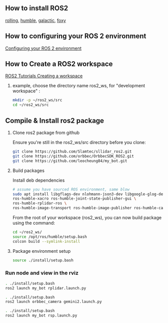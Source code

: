## How to install ROS2

[rolling](https://docs.ros.org/en/rolling/Installation.html),
[humble](https://docs.ros.org/en/humble/Installation.html),
[galactic](https://docs.ros.org/en/galactic/Installation.html),
[foxy](https://docs.ros.org/en/foxy/Installation.html)

## How to configuring your ROS 2 environment

[Configuring your ROS 2 environment](https://docs.ros.org/en/foxy/Tutorials/Configuring-ROS2-Environment.html)

## How to Create a ROS2 workspace

[ROS2 Tutorials Creating a workspace](https://docs.ros.org/en/foxy/Tutorials/Workspace/Creating-A-Workspace.html)


1. example, choose the directory name ros2_ws, for "development workspace" :

   ```bash
   mkdir -p ~/ros2_ws/src
   cd ~/ros2_ws/src
   ```
## Compile & Install ros2 package

1. Clone ros2 package from github

   Ensure you're still in the ros2_ws/src directory before you clone:

   ```bash
   git clone https://github.com/Slamtec/sllidar_ros2.git
   git clone https://github.com/orbbec/OrbbecSDK_ROS2.git
   git clone https://github.com/leocheung84/my_bot.git

   ``` 

2. Build packages

   Install deb dependencies

   ```bash
   # assume you have sourced ROS environment, same blow
   sudo apt install libgflags-dev nlohmann-json3-dev libgoogle-glog-dev \
   ros-humble-xacro ros-humble-joint-state-publisher-gui \
   ros-humble-rplidar-ros \
   ros-humble-image-transport ros-humble-image-publisher ros-humble-camera-info-manager
   ```

   From the root of your workspace (ros2_ws), you can now build package using the command:

   ```bash
   cd ~/ros2_ws/
   source /opt/ros/humble/setup.bash
   colcon build --symlink-install
   ```

3. Package environment setup

    ```bash
    source ./install/setup.bash
    ```

### Run node and view in the rviz

```bash
. ./install/setup.bash 
ros2 launch my_bot rplidar.launch.py 
```

```bash
. ./install/setup.bash 
ros2 launch orbbec_camera gemini2.launch.py
```

```bash
. ./install/setup.bash 
ros2 launch my_bot rsp.launch.py
```